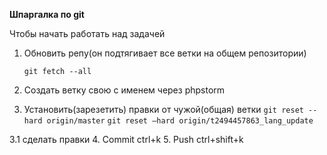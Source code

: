 **Шпаргалка по git**

Чтобы начать работать над задачей

1. Обновить репу(он подтягивает все ветки на общем репозитории)

   `git fetch --all`
2. Создать ветку свою с именем через phpstorm
3. Установить(зарезетить) правки от чужой(общая) ветки
   `git reset --hard origin/master`
   `git reset —hard origin/t2494457863_lang_update`

3.1 сделать правки
4. Commit ctrl+k
5. Push ctrl+shift+k